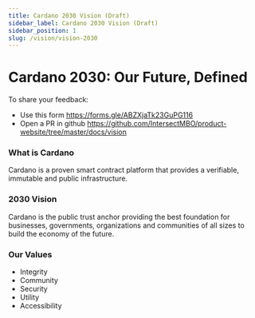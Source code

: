 ```yaml
---
title: Cardano 2030 Vision (Draft)
sidebar_label: Cardano 2030 Vision (Draft)
sidebar_position: 1
slug: /vision/vision-2030
---
```


# Cardano 2030: Our Future, Defined

To share your feedback:
- Use this form https://forms.gle/ABZXjaTk23GuPG116
- Open a PR in github https://github.com/IntersectMBO/product-website/tree/master/docs/vision

### What is Cardano

Cardano is a proven smart contract platform that provides
a verifiable, immutable and public infrastructure.

### 2030 Vision

Cardano is the public trust anchor
providing the best foundation for businesses, governments, organizations
and communities of all sizes to build the economy of the future.

### Our Values

* Integrity
* Community
* Security
* Utility
* Accessibility
